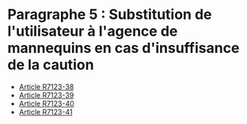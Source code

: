 # Paragraphe 5 : Substitution de l'utilisateur à l'agence de mannequins  en cas d'insuffisance de la caution

* [Article R7123-38](./LEGIARTI000018521546.md)
* [Article R7123-39](./LEGIARTI000018521544.md)
* [Article R7123-40](./LEGIARTI000018521542.md)
* [Article R7123-41](./LEGIARTI000018521540.md)
